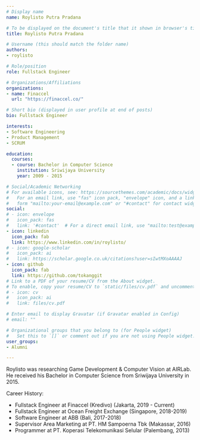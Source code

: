 ```yaml
---
# Display name
name: Roylisto Putra Pradana

# To be displayed on the document's title that it shown in browser's title bar
title: Roylisto Putra Pradana

# Username (this should match the folder name)
authors:
- roylisto

# Role/position
role: Fullstack Engineer

# Organizations/Affiliations
organizations:
- name: Finaccel
  url: "https://finaccel.co/"

# Short bio (displayed in user profile at end of posts)
bio: Fullstack Engineer

interests:
- Software Engineering
- Product Management
- SCRUM

education:
  courses:
  - course: Bachelor in Computer Science
    institution: Sriwijaya University
    year: 2009 - 2015

# Social/Academic Networking
# For available icons, see: https://sourcethemes.com/academic/docs/widgets/#icons
#   For an email link, use "fas" icon pack, "envelope" icon, and a link in the
#   form "mailto:your-email@example.com" or "#contact" for contact widget.
social:
# - icon: envelope
#   icon_pack: fas
#   link: '#contact'  # For a direct email link, use "mailto:test@example.org".
- icon: linkedin
  icon_pack: fab
  link: https://www.linkedin.com/in/roylisto/
# - icon: google-scholar
#   icon_pack: ai
#   link: https://scholar.google.co.uk/citations?user=sIwtMXoAAAAJ
- icon: github
  icon_pack: fab
  link: https://github.com/tokanggit
# Link to a PDF of your resume/CV from the About widget.
# To enable, copy your resume/CV to `static/files/cv.pdf` and uncomment the lines below.
# - icon: cv
#   icon_pack: ai
#   link: files/cv.pdf

# Enter email to display Gravatar (if Gravatar enabled in Config)
# email: ""

# Organizational groups that you belong to (for People widget)
#   Set this to `[]` or comment out if you are not using People widget.
user_groups:
- Alumni

---
```


<!--- Biography --->

Roylisto was researching Game Development & Computer Vision at AIRLab.
He received his Bachelor in Computer Science from Sriwijaya University in 2015.

Career History:

- Fullstack Engineer at Finaccel (Kredivo) (Jakarta, 2019 - Current)
- Fullstack Engineer at Ocean Freight Exchange (Singapore, 2018-2019)
- Software Engineer at ABB (Bali, 2017-2018)
- Supervisor Area Marketing at PT. HM Sampoerna Tbk (Makassar, 2016)
- Programmer at PT. Koperasi Telekomunikasi Selular (Palembang, 2013)




